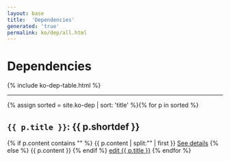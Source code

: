 ```yaml
---
layout: base
title:  'Dependencies'
generated: 'true'
permalink: ko/dep/all.html
---
```


# Dependencies

{% include ko-dep-table.html %}

----------

{% assign sorted = site.ko-dep | sort: 'title' %}{% for p in sorted %}
<a id="al-ko-dep/{{ p.title }}" class="al-dest"/>
<h2><code>{{ p.title }}</code>: {{ p.shortdef }}</h2>
{% if p.content contains "<!--details-->" %}    
{{ p.content | split:"<!--details-->" | first }}
<a href="{{ p.title }}" class="al-doc">See details</a>
{% else %}
{{ p.content }}
{% endif %}
<a href="{{ site.git_edit }}/{% if p.collection %}{{ p.relative_path }}{% else %}{{ p.path }}{% endif %}" target="#">edit {{ p.title }}</a>
{% endfor %}
